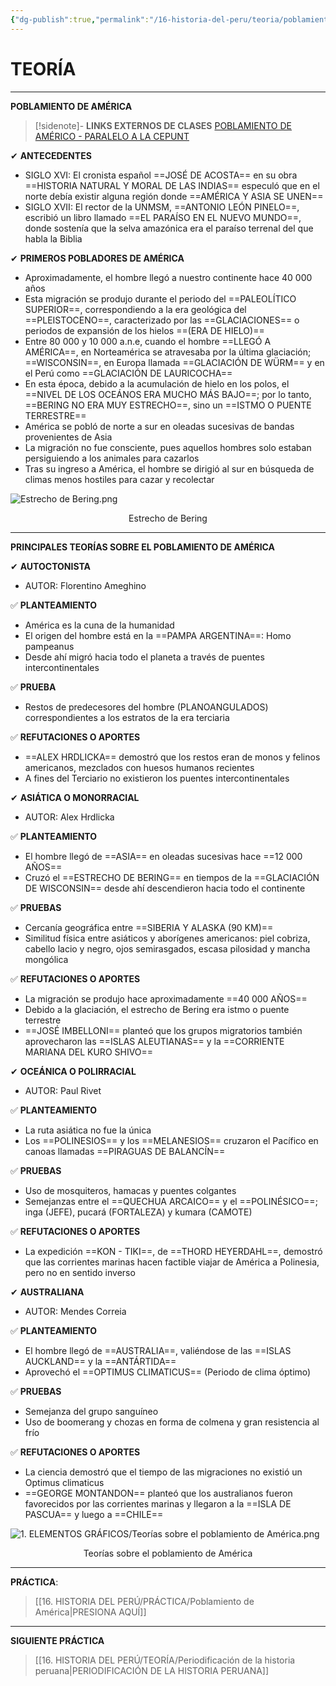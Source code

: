 ```yaml
---
{"dg-publish":true,"permalink":"/16-historia-del-peru/teoria/poblamiento-de-america/","tags":["Historia","Teoría","Completo"]}
---
```


# TEORÍA
---
**POBLAMIENTO DE AMÉRICA** 

>[!sidenote]- **LINKS EXTERNOS DE CLASES** 
>[POBLAMIENTO DE AMÉRICO - PARALELO A LA CEPUNT](https://www.youtube.com/watch?v=BR2kVMXp7-4)

✔ **ANTECEDENTES**
- SIGLO XVI: El cronista español ==JOSÉ DE ACOSTA== en su obra ==HISTORIA NATURAL Y MORAL DE LAS INDIAS== especuló que en el norte debía existir alguna región donde ==AMÉRICA Y ASIA SE UNEN== 
- SIGLO XVII: El rector de la UNMSM, ==ANTONIO LEÓN PINELO==, escribió un libro llamado ==EL PARAÍSO EN EL NUEVO MUNDO==, donde sostenía que la selva amazónica era el paraíso terrenal del que habla la Biblia 

 ✔ **PRIMEROS POBLADORES DE AMÉRICA** 
 - Aproximadamente, el hombre llegó a nuestro continente hace 40 000 años
 - Esta migración se produjo durante el periodo del ==PALEOLÍTICO SUPERIOR==, correspondiendo a la era geológica del ==PLEISTOCENO==, caracterizado por las ==GLACIACIONES== o periodos de expansión de los hielos ==(ERA DE HIELO)== 
 - Entre 80 000 y 10 000 a.n.e, cuando el hombre ==LLEGÓ A AMÉRICA==, en Norteamérica se atravesaba por la última glaciación; ==WISCONSIN==, en Europa llamada ==GLACIACIÓN DE WÜRM== y en el Perú como ==GLACIACIÓN DE LAURICOCHA== 
 - En esta época, debido a la acumulación de hielo en los polos, el ==NIVEL DE LOS OCEÁNOS ERA MUCHO MÁS BAJO==; por lo tanto, ==BERING NO ERA MUY ESTRECHO==, sino un ==ISTMO O PUENTE TERRESTRE== 
 - América se pobló de norte a sur en oleadas sucesivas de bandas provenientes de Asia
 - La migración no fue consciente, pues aquellos hombres solo estaban persiguiendo a los animales para cazarlos 
 - Tras su ingreso a América, el hombre se dirigió al sur en búsqueda de climas menos hostiles para cazar y recolectar 

![Estrecho de Bering.png](/img/user/1.%20ELEMENTOS%20GR%C3%81FICOS/Estrecho%20de%20Bering.png)
<center>Estrecho de Bering </center>

---
**PRINCIPALES TEORÍAS SOBRE EL POBLAMIENTO DE AMÉRICA** 

✔ **AUTOCTONISTA** 
- AUTOR: Florentino Ameghino

✅ **PLANTEAMIENTO**
- América es la cuna de la humanidad 
- El origen del hombre está en la ==PAMPA ARGENTINA==: Homo pampeanus 
- Desde ahí migró hacia todo el planeta a través de puentes intercontinentales 

✅ **PRUEBA**
- Restos de predecesores del hombre (PLANOANGULADOS) correspondientes a los estratos de la era terciaria 

✅ **REFUTACIONES O APORTES** 
- ==ALEX HRDLICKA== demostró que los restos eran de monos y felinos americanos, mezclados con huesos humanos recientes 
- A fines del Terciario no existieron los puentes intercontinentales 

✔ **ASIÁTICA O MONORRACIAL** 
- AUTOR: Alex Hrdlicka 

✅ **PLANTEAMIENTO**
- El hombre llegó de ==ASIA== en oleadas sucesivas hace ==12 000 AÑOS== 
- Cruzó el ==ESTRECHO DE BERING== en tiempos de la ==GLACIACIÓN DE WISCONSIN== desde ahí descendieron hacia todo el continente 

✅ **PRUEBAS** 
- Cercanía geográfica entre ==SIBERIA Y ALASKA (90 KM)== 
- Similitud física entre asiáticos y aborígenes americanos: piel cobriza, cabello lacio y negro, ojos semirasgados, escasa pilosidad y mancha mongólica 

✅ **REFUTACIONES O APORTES** 
- La migración se produjo hace aproximadamente ==40 000 AÑOS== 
- Debido a la glaciación, el estrecho de Bering era istmo o puente terrestre
- ==JOSÉ IMBELLONI== planteó que los grupos migratorios también aprovecharon las ==ISLAS ALEUTIANAS== y la ==CORRIENTE MARIANA DEL KURO SHIVO== 

✔ **OCEÁNICA O POLIRRACIAL** 
- AUTOR: Paul Rivet

✅ **PLANTEAMIENTO** 
- La ruta asiática no fue la única
- Los ==POLINESIOS== y los ==MELANESIOS== cruzaron el Pacífico en canoas llamadas ==PIRAGUAS DE BALANCÍN== 

✅ **PRUEBAS** 
- Uso de mosquiteros, hamacas y puentes colgantes 
- Semejanzas entre el ==QUECHUA ARCAICO== y el ==POLINÉSICO==; inga (JEFE), pucará (FORTALEZA) y kumara (CAMOTE) 

✅ **REFUTACIONES O APORTES** 
- La expedición ==KON - TIKI==, de ==THORD HEYERDAHL==, demostró que las corrientes marinas hacen factible viajar de América a Polinesia, pero no en sentido inverso 

✔ **AUSTRALIANA** 
- AUTOR: Mendes Correia 

✅ **PLANTEAMIENTO** 
- El hombre llegó de ==AUSTRALIA==, valiéndose de las ==ISLAS AUCKLAND== y la ==ANTÁRTIDA== 
- Aprovechó el ==OPTIMUS CLIMATICUS== (Periodo de clima óptimo)

✅ **PRUEBAS** 
- Semejanza del grupo sanguíneo 
- Uso de boomerang y chozas en forma de colmena y gran resistencia al frío 

✅ **REFUTACIONES O APORTES**  
- La ciencia demostró que el tiempo de las migraciones no existió un Optimus climaticus
- ==GEORGE MONTANDON== planteó que los australianos fueron favorecidos por las corrientes marinas y llegaron a la ==ISLA DE PASCUA== y luego a ==CHILE== 

![1. ELEMENTOS GRÁFICOS/Teorías sobre el poblamiento de América.png](/img/user/1.%20ELEMENTOS%20GR%C3%81FICOS/Teor%C3%ADas%20sobre%20el%20poblamiento%20de%20Am%C3%A9rica.png)
<center>Teorías sobre el poblamiento de América </center>

---
**PRÁCTICA**:
>[[16. HISTORIA DEL PERÚ/PRÁCTICA/Poblamiento de América\|PRESIONA AQUÍ]]

---
**SIGUIENTE PRÁCTICA**
>[[16. HISTORIA DEL PERÚ/TEORÍA/Periodificación de la historia peruana\|PERIODIFICACIÓN DE LA HISTORIA PERUANA]]


